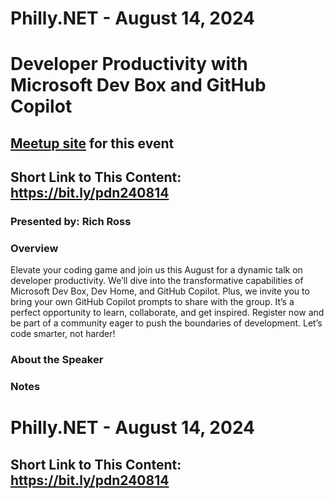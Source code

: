 # Philly.NET - August 14, 2024

# Developer Productivity with Microsoft Dev Box and GitHub Copilot

## [Meetup site](https://www.meetup.com/philly-net/events/302330550/) for this event

## Short Link to This Content: https://bit.ly/pdn240814

### Presented by: Rich Ross

### Overview
Elevate your coding game and join us this August for a dynamic talk on developer productivity. We’ll dive into the transformative capabilities of Microsoft Dev Box, Dev Home, and GitHub Copilot. Plus, we invite you to bring your own GitHub Copilot prompts to share with the group. It’s a perfect opportunity to learn, collaborate, and get inspired. Register now and be part of a community eager to push the boundaries of development. Let’s code smarter, not harder!

### About the Speaker


### Notes



# Philly.NET - August 14, 2024

## Short Link to This Content: https://bit.ly/pdn240814